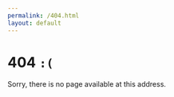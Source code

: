```yaml
---
permalink: /404.html
layout: default
---
```


# 404 `:(`

Sorry, there is no page available at this address.